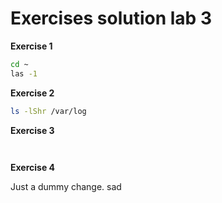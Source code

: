 # Exercises solution lab 3


**Exercise 1**
```bash
cd ~
las -1
```

**Exercise 2**
```bash
ls -lShr /var/log
```


**Exercise 3**
```bash



```

**Exercise 4**

Just a dummy change.
sad